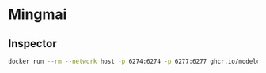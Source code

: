 # Mingmai
## Inspector
```bash
docker run --rm --network host -p 6274:6274 -p 6277:6277 ghcr.io/modelcontextprotocol/inspector:latest
```
